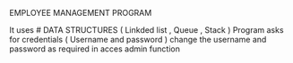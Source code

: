 EMPLOYEE MANAGEMENT PROGRAM 

It uses # DATA STRUCTURES ( Linkded list , Queue , Stack ) 
Program asks for credentials ( Username and password )  change the username and password as required in acces admin function 
